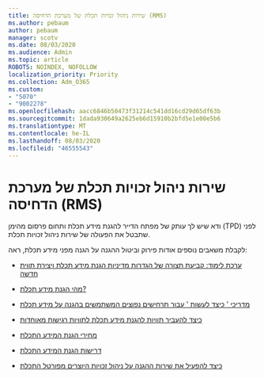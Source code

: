```yaml
---
title: שירות ניהול זכויות תכלת של מערכת הדחיסה (RMS)
ms.author: pebaum
author: pebaum
manager: scotv
ms.date: 08/03/2020
ms.audience: Admin
ms.topic: article
ROBOTS: NOINDEX, NOFOLLOW
localization_priority: Priority
ms.collection: Adm_O365
ms.custom:
- "5070"
- "9002278"
ms.openlocfilehash: aacc6846b50473f31214c541dd16cd29d65df63b
ms.sourcegitcommit: 1dada930649a2625eb6d15910b2bfd5e1e00e5b6
ms.translationtype: MT
ms.contentlocale: he-IL
ms.lasthandoff: 08/03/2020
ms.locfileid: "46555543"
---
```

# <a name="decommission-azure-rights-management-service-rms"></a>שירות ניהול זכויות תכלת של מערכת הדחיסה (RMS)

ודא שיש לך עותק של מפתח הדייר להגנת מידע תכלת ותחום פרסום מהימן (TPD) לפני שתבטל את הפעולה של שירות ניהול זכויות תכלת.

לקבלת משאבים נוספים אודות פירוק וביטול ההגנה על הגנה מפני מידע תכלת, ראה:

- [ערכת לימוד: קביעת תצורה של הגדרות מדיניות הגנת מידע תכלת ויצירת תווית חדשה](https://docs.microsoft.com/azure/information-protection/get-started/infoprotect-quick-start-tutorial)
- [מהי הגנת מידע תכלת?](https://docs.microsoft.com/azure/information-protection/what-is-information-protection)
- [מדריכי ' כיצד לעשות ' עבור תרחישים נפוצים המשתמשים בהגנה על מידע תכלת](https://docs.microsoft.com/azure/information-protection/how-to-guides)  
    
- [כיצד להעביר תוויות להגנת מידע תכלת לתוויות רגישות מאוחדות](https://docs.microsoft.com/azure/information-protection/configure-policy-migrate-labels)  
    
- [מחירי הגנת המידע התכלת](https://azure.microsoft.com/pricing/details/information-protection)  
    
- [דרישות הגנת המידע התכלת](https://docs.microsoft.com/azure/information-protection/get-started/requirements)  
    
- [כיצד להפעיל את שירות ההגנה על ניהול זכויות היוצרים מפורטל התכלת](https://docs.microsoft.com/azure/information-protection/deploy-use/activate-azure)